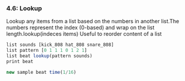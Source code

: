 
### 4.6: Lookup

Lookup any items from a list based on the numbers in another list.The numbers represent the index (0-based) and wrap on the list length.lookup(indeces items)
Useful to reorder content of a list

```js
list sounds [kick_808 hat_808 snare_808]
list pattern [0 1 1 1 0 1 2 1]
list beat lookup(pattern sounds)
print beat

new sample beat time(1/16)
```
